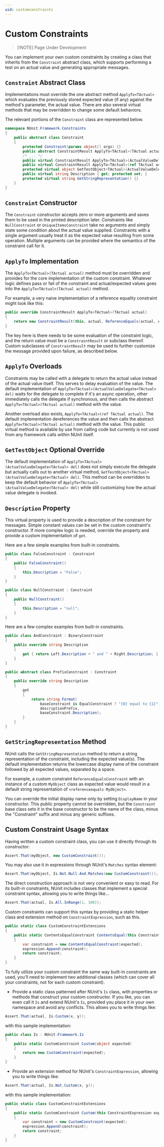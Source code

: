 ```yaml
---
uid: customconstraints
---
```


# Custom Constraints

> [!NOTE] Page Under Development

You can implement your own custom constraints by creating a class that inherits from the `Constraint` abstract class,
which supports performing a test on an actual value and generating appropriate messages.

## `Constraint` Abstract Class

Implementations must override the one abstract method `ApplyTo<TActual>` which evaluates the previously stored expected
value (if any) against the method's parameter, the actual value. There are also several virtual methods that may be
overridden to change some default behaviors.

The relevant portions of the `Constraint` class are represented below.

```csharp
namespace NUnit.Framework.Constraints
{
    public abstract class Constraint
    {
        protected Constraint(params object[] args) {}
        public abstract ConstraintResult ApplyTo<TActual>(TActual actual);
        /* ... */
        public virtual ConstraintResult ApplyTo<TActual>(ActualValueDelegate<TActual> del) {}
        public virtual ConstraintResult ApplyTo<TActual>(ref TActual actual) {}
        protected virtual object GetTestObject<TActual>(ActualValueDelegate<TActual> del) {}
        public virtual string Description { get; protected set; }
        protected virtual string GetStringRepresentation() {}
    }
}
```

## `Constraint` Constructor

The `Constraint` constructor accepts zero or more arguments and saves them to be used in the printed description later.
Constraints like `NullConstraint` or `UniqueItemsConstraint` take no arguments and simply state some condition about the
actual value supplied. Constraints with a single argument usually treat it as the expected value resulting from some
operation. Multiple arguments can be provided where the semantics of the constraint call for it.

## `ApplyTo` Implementation

The `ApplyTo<TActual>(TActual actual)` method must be overridden and provides for the core implementation of the custom
constraint. Whatever logic defines pass or fail of the constraint and actual/expected values goes into the
`ApplyTo<TActual>(TActual actual)` method.

For example, a very naive implementation of a reference equality constraint might look like this:

```csharp
public override ConstraintResult ApplyTo<TActual>(TActual actual)
{
    return new ConstraintResult(this, actual, ReferenceEquals(actual, Arguments[0]));
}
```

The key here is there needs to be some evaluation of the constraint logic, and the return value must be a
`ConstraintResult` or subclass thereof. Custom subclasses of `ConstraintResult` may be used to further customize the
message provided upon failure, as described below.

## `ApplyTo` Overloads

Constraints may be called with a delegate to return the actual value instead of the actual value itself. This serves to
delay evaluation of the value. The default implementation of `ApplyTo<TActual>(ActualValueDelegate<TActual> del)` waits
for the delegate to complete if it's an async operation, other immediately calls the delegate if synchronous, and then
calls the abstract `ApplyTo<TActual>(TActual actual)` method with the value.

Another overload also exists, `ApplyTo<TActual>(ref TActual actual)`. The default implementation dereferences the value
and then calls the abstract `ApplyTo<TActual>(TActual actual)` method with the value. This public virtual method is
available by use from calling code but currently is not used from any framework calls within NUnit itself.

## `GetTestObject` Optional Override

The default implementation of `ApplyTo<TActual>(ActualValueDelegate<TActual> del)` does not simply execute the delegate
but actually calls out to another virtual method, `GetTestObject<TActual>(ActualValueDelegate<TActual> del)`. This
method can be overridden to keep the default behavior of `ApplyTo<TActual>(ActualValueDelegate<TActual> del)` while
still customizing how the actual value delegate is invoked.

## `Description` Property

This virtual property is used to provide a description of the constraint for messages. Simple constant values can be set
in the custom constraint's constructor. If more complex logic is needed, override the property and provide a custom
implementation of `get`.

Here are a few simple examples from built-in constraints.

```csharp
public class FalseConstraint : Constraint
{
    public FalseConstraint()
    {
        this.Description = "False";
    }
}

public class NullConstraint : Constraint
{
    public NullConstraint()
    {
        this.Description = "null";
    }
}
```

Here are a few complex examples from built-in constraints.

```csharp
public class AndConstraint : BinaryConstraint
{
    public override string Description
    {
        get { return Left.Description + " and " + Right.Description; }
    }
}

public abstract class PrefixConstraint : Constraint
{
    public override string Description
    {
        get
        {
            return string.Format(
                baseConstraint is EqualConstraint ? "{0} equal to {1}" : "{0} {1}",
                descriptionPrefix,
                baseConstraint.Description);
        }
    }
}
```

## `GetStringRepresentation` Method

NUnit calls the `GetStringRepresentation` method to return a string representation of the constraint, including the
expected value(s). The default implementation returns the lowercase display name of the constraint followed by all
expected values, separated by a space.

For example, a custom constraint `ReferenceEqualsConstraint` with an instance of a custom `MyObject` class as expected
value would result in a default string representation of `<referenceequals MyObject>`.

You can override the initial display name only by setting `DisplayName` in your constructor. This public property cannot
be overridden, but the `Constraint` base class sets it in the base constructor to be the name of the class, minus the
"Constraint" suffix and minus any generic suffixes.

## Custom Constraint Usage Syntax

Having written a custom constraint class, you can use it directly through its constructor:

```csharp
Assert.That(myObject, new CustomConstraint());
```

You may also use it in expressions through NUnit's `Matches` syntax element:

```csharp
Assert.That(myObject, Is.Not.Null.And.Matches(new CustomConstraint());
```

The direct construction approach is not very convenient or easy to read. For its built-in constraints, NUnit includes
classes that implement a special constraint syntax, allowing you to write things like...

```csharp
Assert.That(actual, Is.All.InRange(1, 100));
```

Custom constraints can support this syntax by providing a static helper class and extension method on
`ConstraintExpression`, such as this.

```csharp
public static class CustomConstraintExtensions
{
    public static ContentsEqualConstraint ContentsEqual(this ConstraintExpression expression, object expected)
    {
        var constraint = new ContentsEqualConstraint(expected);
        expression.Append(constraint);
        return constraint;
    }
}
```

To fully utilize your custom constraint the same way built-in constraints are used, you'll need to implement two
additional classes (which can cover all your constraints, not for each custom constraint).

* Provide a static class patterned after NUnit's `Is` class, with properties or methods that construct your custom
   constructor. If you like, you can even call it `Is` and extend NUnit's `Is`, provided you place it in your own
   namespace and avoid any conflicts. This allows you to write things like:

```csharp
Assert.That(actual, Is.Custom(x, y));
```

   with this sample implementation:

```csharp
public class Is : NUnit.Framework.Is
{
    public static CustomConstraint Custom(object expected)
    {
        return new CustomConstraint(expected);
    }
}
```

* Provide an extension method for NUnit's `ConstraintExpression`, allowing you to write things like:

```csharp
Assert.That(actual, Is.Not.Custom(x, y));
```

with this sample implementation:

```csharp
public static class CustomConstraintExtensions
{
    public static CustomConstraint Custom(this ConstraintExpression expression, object expected)
    {
        var constraint = new CustomConstraint(expected);
        expression.Append(constraint);
        return constraint;
    }
}
```
